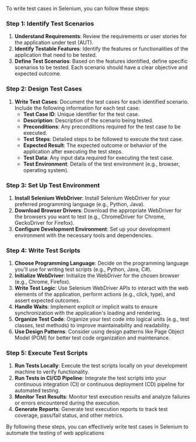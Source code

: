 To write test cases in Selenium, you can follow these steps:

### Step 1: Identify Test Scenarios
1. **Understand Requirements**: Review the requirements or user stories for the application under test (AUT).
2. **Identify Testable Features**: Identify the features or functionalities of the application that need to be tested.
3. **Define Test Scenarios**: Based on the features identified, define specific scenarios to be tested. Each scenario should have a clear objective and expected outcome.

### Step 2: Design Test Cases
1. **Write Test Cases**: Document the test cases for each identified scenario. Include the following information for each test case:
   - **Test Case ID**: Unique identifier for the test case.
   - **Description**: Description of the scenario being tested.
   - **Preconditions**: Any preconditions required for the test case to be executed.
   - **Test Steps**: Detailed steps to be followed to execute the test case.
   - **Expected Result**: The expected outcome or behavior of the application after executing the test steps.
   - **Test Data**: Any input data required for executing the test case.
   - **Test Environment**: Details of the test environment (e.g., browser, operating system).

### Step 3: Set Up Test Environment
1. **Install Selenium WebDriver**: Install Selenium WebDriver for your preferred programming language (e.g., Python, Java).
2. **Download Browser Drivers**: Download the appropriate WebDriver for the browsers you want to test (e.g., ChromeDriver for Chrome, GeckoDriver for Firefox).
3. **Configure Development Environment**: Set up your development environment with the necessary tools and dependencies.

### Step 4: Write Test Scripts
1. **Choose Programming Language**: Decide on the programming language you'll use for writing test scripts (e.g., Python, Java, C#).
2. **Initialize WebDriver**: Initialize the WebDriver for the chosen browser (e.g., Chrome, Firefox).
3. **Write Test Logic**: Use Selenium WebDriver APIs to interact with the web elements of the application, perform actions (e.g., click, type), and assert expected outcomes.
4. **Handle Waits**: Implement explicit or implicit waits to ensure synchronization with the application's loading and rendering.
5. **Organize Test Code**: Organize your test code into logical units (e.g., test classes, test methods) to improve maintainability and readability.
6. **Use Design Patterns**: Consider using design patterns like Page Object Model (POM) for better test code organization and maintenance.

### Step 5: Execute Test Scripts
1. **Run Tests Locally**: Execute the test scripts locally on your development machine to verify functionality.
2. **Run Tests in CI/CD Pipeline**: Integrate the test scripts into your continuous integration (CI) or continuous deployment (CD) pipeline for automated testing.
3. **Monitor Test Results**: Monitor test execution results and analyze failures or errors encountered during the execution.
4. **Generate Reports**: Generate test execution reports to track test coverage, pass/fail status, and other metrics.

By following these steps, you can effectively write test cases in Selenium to automate the testing of web applications
